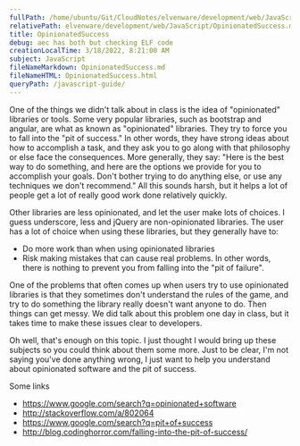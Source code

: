 ```yaml
---
fullPath: /home/ubuntu/Git/CloudNotes/elvenware/development/web/JavaScript/OpinionatedSuccess.md
relativePath: elvenware/development/web/JavaScript/OpinionatedSuccess.md
title: OpinionatedSuccess
debug: aec has both but checking ELF code
creationLocalTime: 3/18/2022, 8:21:00 AM
subject: JavaScript
fileNameMarkdown: OpinionatedSuccess.md
fileNameHTML: OpinionatedSuccess.html
queryPath: /javascript-guide/
---
```


<!-- toc -->
<!-- tocstop -->

One of the things we didn't talk about in class is the idea of "opinionated" libraries or tools. Some very popular libraries, such as bootstrap and angular, are what as known as "opinionated" libraries. They try to force you to fall into the "pit of success." In other words, they have strong ideas about how to accomplish a task, and they ask you to go along with that philosophy or else face the consequences. More generally, they say: "Here is the best way to do something, and here are the options we provide for you to accomplish your goals. Don't bother trying to do anything else, or use any techniques we don't recommend." All this sounds harsh, but it helps a lot of people get a lot of really good work done relatively quickly.

Other libraries are less opinionated, and let the user make lots of choices. I guess underscore, less and jQuery are non-opinionated libraries. The user has a lot of choice when using these libraries, but they generally have to:

* Do more work than when using opinionated libraries
* Risk making mistakes that can cause real problems. In other words, there is nothing to prevent you from falling into the "pit of failure".

One of the problems that often comes up when users try to use opinionated libraries is that they sometimes don't understand the rules of the game, and try to do something the library really doesn't want anyone to do. Then things can get messy. We did talk about this problem one day in class, but it takes time to make these issues clear to developers.

Oh well, that's enough on this topic. I just thought I would bring up these subjects so you could think about them some more. Just to be clear, I'm not saying you've done anything wrong, I just want to help you understand about opinionated software and the pit of success.

Some links

* https://www.google.com/search?q=opinionated+software
* http://stackoverflow.com/a/802064
* https://www.google.com/search?q=pit+of+success
* http://blog.codinghorror.com/falling-into-the-pit-of-success/
